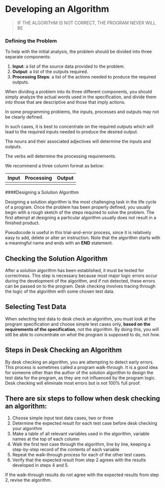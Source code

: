 # Developing an Algorithm

> IF THE ALGORITHM IS NOT CORRECT, THE PROGRAM NEVER WILL BE

### Defining the Problem

To help with the initial analysis, the problem should be divided into three separate components:

1. **Input**: a list of the source data provided to the problem.
2. **Output**: a list of the outputs required.
3. **Processing Steps**: a list of the actions needed to produce the required outputs.

When dividing a problem into its three different components, you should simply analyze the actual words used in the specification, and divide them into those that are descriptive and those that imply actions. 

 In some programming problems, the inputs, processes and outputs may not be clearly defined. 

 In such cases, it is best to concentrate on the required outputs which will lead to the required inputs needed to produce the desired output.

 The nouns and their associated adjectives will determine the inputs and outputs.

 The verbs will determine the processing requirements.

We recommend a three column format as below:

| Input | Processing | Output |
| :--- | :--- | :--- |
|  |  |  |

  \#\#\#\#Designing a Solution Algorithm

Designing a solution algorithm is the most challenging task in the life cycle of a program.  Once the problem has been properly defined, you usually begin with a rough sketch of the steps required to solve the problem. The first attempt at designing a particular algorithm usually does not result in a finished product. 

Pseudocode is useful in this trial-and-error process, since it is relatively easy to add, delete or alter an instruction. Note that the algorithm starts with a meaningful name and ends with an **END** statement.

## Checking the Solution Algorithm

 After a solution algorithm has been established, it must be tested for correctness. This step is necessary because most major logic errors occur during the development of the algorithm, and if not detected, these errors can be passed on to the program.  Desk checking involves tracing through the logic of the algorithm with some chosen test data. 

## Selecting Test Data

When selecting test data to desk check an algorithm, you must look at the program specification and choose simple test cases only, **based on the requirements of the specification**, not the algorithm.  By doing this, you will still be able to concentrate on _what_ the program is supposed to do, not _how._ 

## Steps in Desk Checking an Algorithm

By desk checking an algorithm, you are attempting to detect early errors. This process is sometimes called a program walk-through.  It is a good idea for someone other than the author of the solution algorithm to design the test data for the program, as they are not influenced by the program logic. Desk checking will eliminate most errors but is not 100% full proof.

## There are six steps to follow when desk checking an algorithm:

1. Choose simple input test data cases, two or three
2. Determine the expected result for each test case before desk checking your algorithm
3. Make a table of all relevant variables used in the algorithm, variable names at the top of each column
4. Walk the first test case through the algorithm, line by line, keeping a step-by-step record of the contents of each variable
5. Repeat the walk-through process for each of the other test cases.
6. Verify that the expected result from step 2 agrees with the results developed in steps 4 and 5.

If the walk-through results do not agree with the expected results from step 2, revise the algorithm.

